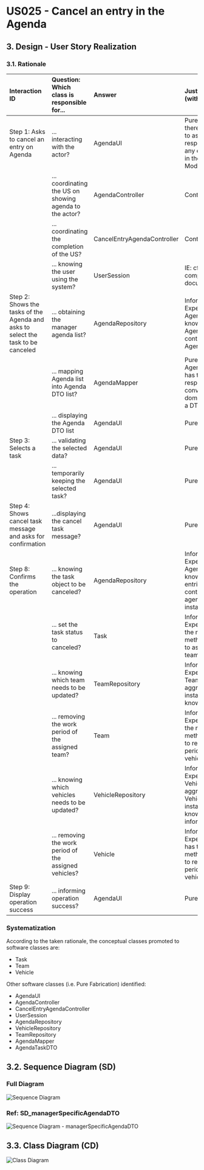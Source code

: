 # US025 - Cancel an entry in the Agenda

## 3. Design - User Story Realization

### 3.1. Rationale

| Interaction ID                                                                       | Question: Which class is responsible for...              | Answer                      | Justification (with patterns)                                                                                 |
|:-------------------------------------------------------------------------------------|:---------------------------------------------------------|:----------------------------|:--------------------------------------------------------------------------------------------------------------|
| Step 1: Asks to cancel an entry on Agenda		                                          | 	... interacting with the actor?                         | AgendaUI                    | Pure Fabrication: there is no reason to assign this responsibility to any existing class in the Domain Model. |
| 			  		                                                                              | 	... coordinating the US on showing agenda to the actor? | AgendaController            | Controller                                                                                                    |
|                                                                                      | ... coordinating the completion of the US?               | CancelEntryAgendaController | Controller                                                                                                    |
| 			  		                                                                              | ... knowing the user using the system?                   | UserSession                 | IE: cf. A&A component documentation.                                                                          |
| Step 2: Shows the tasks of the Agenda and asks to select the task to be canceled  		 | 	... obtaining the manager agenda list?						            | AgendaRepository            | Information Expert: AgendaRepository knows all the Agenda tasks and contains all task Agenda instances        |
|                                                                                      | ... mapping Agenda list into Agenda DTO list?            | AgendaMapper                | Pure Fabrication: AgendaMapper has the responsibility of converting a domain object into a DTO object.        |
|                                                                                      | ... displaying the Agenda DTO list                       | AgendaUI                    | Pure Fabrication                                                                                              |
| Step 3: Selects a task  		                                                           | 	... validating the selected data?                       | AgendaUI                    | Pure Fabrication                                                                                              |
|                                                                                      | ... temporarily keeping the selected task?               | AgendaUI                    | Pure Fabrication                                                                                              |
| Step 4: Shows cancel task message and asks for confirmation  		                      | 	...displaying the cancel task message?                  | AgendaUI                    | Pure Fabrication                                                                                              |
| Step 8: Confirms the operation		  		                                                 | 	... knowing the task object to be canceled?             | AgendaRepository            | Information Expert: AgendaRepository knows all agenda entries and contains all agenda task instances          | 
| 			  		                                                                              | 	... set the task status to canceled?                    | Task                        | Information Expert: Task has the necessary methods required to assign its own team                            | 
|                                                                                      | ... knowing which team needs to be updated?              | TeamRepository              | Information Expert: TeamRepository aggregates Team instances and knows all teams                              |
|                                                                                      | ... removing the work period of the assigned team?       | Team                        | Information Expert: Team has the necessary methods required to remove work periods from vehicles              |
|                                                                                      | ... knowing which vehicles needs to be updated?          | VehicleRepository           | Information Expert: VehicleRepository aggregates Vehicles instances and knows all vehicles information        |
|                                                                                      | ... removing the work period of the assigned vehicles?   | Vehicle                     | Information Expert: Vehicle has the necessary methods required to remove work periods from vehicles           |
| Step 9: Display operation success                                                    | ... informing operation success?                         | AgendaUI                    | Pure Fabrication                                                                                              |

### Systematization ##

According to the taken rationale, the conceptual classes promoted to software classes are:

* Task
* Team
* Vehicle

Other software classes (i.e. Pure Fabrication) identified:

* AgendaUI
* AgendaController
* CancelEntryAgendaController
* UserSession
* AgendaRepository
* VehicleRepository
* TeamRepository
* AgendaMapper
* AgendaTaskDTO

## 3.2. Sequence Diagram (SD)

### Full Diagram

![Sequence Diagram](svg/us025-sequence-diagram.svg)

### Ref: SD_managerSpecificAgendaDTO

![Sequence Diagram - managerSpecificAgendaDTO](svg/SD_managerSpecificAgendaDTO.svg)

## 3.3. Class Diagram (CD)

![Class Diagram](svg/us025-class-diagram.svg)
